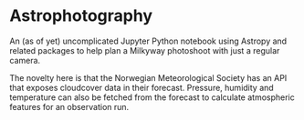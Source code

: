# Astrophotography

An (as of yet) uncomplicated Jupyter Python notebook using Astropy and related packages to help plan a Milkyway photoshoot with just a regular camera.

The novelty here is that the Norwegian Meteorological Society has an API that exposes cloudcover data in their forecast. Pressure, humidity and temperature can also be fetched from the forecast to calculate atmospheric features for an observation run.
